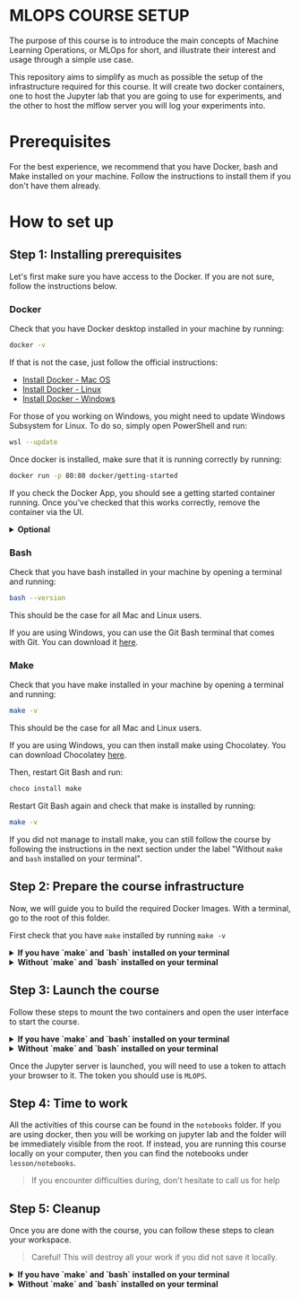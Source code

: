 # MLOPS COURSE SETUP

The purpose of this course is to introduce the main concepts of Machine Learning Operations, or MLOps for short, and illustrate their interest and usage through a simple use case.

This repository aims to simplify as much as possible the setup of the infrastructure required for this course. It will create two docker containers, one to host the Jupyter lab that you are going to use for experiments, and the other to host the mlflow server you will log your experiments into.

# Prerequisites
For the best experience, we recommend that you have Docker, bash and Make installed on your machine. Follow the instructions to install them if you don't have them already.

# How to set up
## Step 1: Installing prerequisites
Let's first make sure you have access to the Docker. If you are not sure, follow the instructions below.

### Docker
Check that you have Docker desktop installed in your machine by running:

```bash
docker -v
```

If that is not the case, just follow the official instructions:

* [Install Docker - Mac OS](https://docs.docker.com/desktop/install/mac-install/)
* [Install Docker - Linux](https://docs.docker.com/desktop/install/linux-install/)
* [Install Docker - Windows](https://docs.docker.com/desktop/install/windows-install/)

For those of you working on Windows, you might need to update Windows Subsystem for Linux. To do so, simply open PowerShell and run:

```bash
wsl --update
```

Once docker is installed, make sure that it is running correctly by running:

```bash
docker run -p 80:80 docker/getting-started
```

If you check the Docker App, you should see a getting started container running. Once you've checked that this works correctly, remove the container via the UI.

<details>
    <summary><b>Optional</b></summary>
    You can also perform these operations directly from the command line, by running <code>docker ps</code> to check the running containers and <code>docker rm -f [CONTAINER-ID]</code> to remove it.
</details>

### Bash
Check that you have bash installed in your machine by opening a terminal and running:

```bash
bash --version
```
This should be the case for all Mac and Linux users.

If you are using Windows, you can use the Git Bash terminal that comes with Git. You can download it [here](https://git-scm.com/downloads).

### Make
Check that you have make installed in your machine by opening a terminal and running:

```bash
make -v
```
This should be the case for all Mac and Linux users.

If you are using Windows, you can then install make using Chocolatey. You can download Chocolatey [here](https://chocolatey.org/install).

Then, restart Git Bash and run:

```bash
choco install make
```

Restart Git Bash again and check that make is installed by running:

```bash
make -v
```

If you did not manage to install make, you can still follow the course by following the instructions in the next section under the label "Without `make` and `bash` installed on your terminal".

## Step 2: Prepare the course infrastructure


Now, we will guide you to build the required Docker Images. With a terminal, go to the root of this folder.

First check that you have `make` installed by running `make -v`

<details>
    <summary><b>If you have `make` and `bash` installed on your terminal</b></summary>
    Then simply run:
    <p><pre>make prepare-mlops-crashcourse</pre></p>
</details>

<details>
    <summary><b>Without `make` and `bash` installed on your terminal</b></summary>
    Please run:
    <p><pre>docker build -t mlops_notebooks ./lesson/
docker build -t mlops_mlflow ./mlflow_server/</pre></p>
</details>


## Step 3: Launch the course

Follow these steps to mount the two containers and open the user interface to start the course.


<details>
    <summary><b>If you have `make` and `bash` installed on your terminal</b></summary>
    You can directly bundle all this section's commands by typing:
    <p><pre>make launch-mlops-crashcourse</pre></p>
</details>

<details>
    <summary><b>Without `make` and `bash` installed on your terminal</b></summary>
    First, create a network:
    <p><pre>docker network create --driver bridge mlops-crashcourse</pre></p>
    <p>Then:</p>
    <p><pre>docker run -it --rm --user root -p 10000:8888 -p 8000:8000 -p 4200:4200 -v ${PWD}/mlflow_server/local:/mlflow -e JUPYTER_ENABLE_LAB=yes -e JUPYTER_TOKEN=docker -e MLFLOW_TRACKING_URI=http://mlflow:5001 --network mlops-crashcourse --name jupyter -d mlops_notebooks</pre></p>
    <p>And:</p>
    <p><pre>docker run -it -d --rm -p 5001:5000 -v ${PWD}/mlflow_server/local:/mlflow --network mlops-crashcourse --name mlflow mlops_mlflow</pre></p>
    <p>You can then open your favorite browser and open in two tabs the two urls we will be working with:</p>
    <ul>
    <li>http://localhost:10000</li>
    <li>http://localhost:5001</li>
    <ul>
</details>

Once the Jupyter server is launched, you will need to use a token to attach your browser to it. The token you should use is `MLOPS`.

## Step 4: Time to work

All the activities of this course can be found in the `notebooks` folder. If you are using docker, then you will be working on jupyter lab and the folder will be immediately visible from the root. If instead, you are running this course locally on your computer, then you can find the notebooks under `lesson/notebooks`.

> If you encounter difficulties during, don't hesitate to call us for help

## Step 5: Cleanup

Once you are done with the course, you can follow these steps to clean your workspace.

> Careful! This will destroy all your work if you did not save it locally.

<details>
    <summary><b>If you have `make` and `bash` installed on your terminal</b></summary>

    Then simply run:
    ```bash
    make clean-mlops-crashcourse
    ```
</details>

<details>
    <summary><b>Without `make` and `bash` installed on your terminal</b></summary>
    Please run

    ```bash
	docker stop jupyter
	docker stop mlflow
	docker image rm mlops_notebooks
	docker image rm mlops_mlflow
    docker network rm mlops-crashcourse
    ```
</details>
